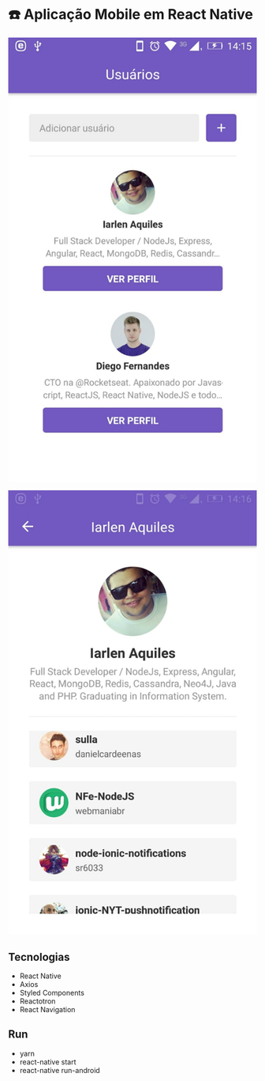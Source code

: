 # :phone: Aplicação Mobile em React Native

![Cena 01](image-01.jpeg)

![Cena 01](image-02.jpeg)

## Tecnologias

 - React Native
 - Axios
 - Styled Components
 - Reactotron 
 - React Navigation

## Run

 - yarn
 - react-native start
 - react-native run-android
